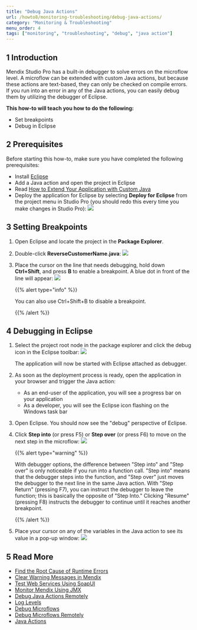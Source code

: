 ```yaml
---
title: "Debug Java Actions"
url: /howto8/monitoring-troubleshooting/debug-java-actions/
category: "Monitoring & Troubleshooting"
menu_order: 4
tags: ["monitoring", "troubleshooting", "debug", "java action"]
---
```


## 1 Introduction

Mendix Studio Pro has a built-in debugger to solve errors on the microflow level. A microflow can be extended with custom Java actions, but because these actions are text-based, they can only be checked on compile errors. If you run into an error in any of the Java actions, you can easily debug them by utilizing the debugger of Eclipse.

**This how-to will teach you how to do the following:**

* Set breakpoints
* Debug in Eclipse

## 2 Prerequisites

Before starting this how-to, make sure you have completed the following prerequisites:

* Install [Eclipse](https://eclipse.org/)
* Add a Java action and open the project in Eclipse
* Read [How to Extend Your Application with Custom Java](/howto8/logic-business-rules/extending-your-application-with-custom-java/)
* Deploy the application for Eclipse by selecting **Deploy for Eclipse** from the project menu in Studio Pro (you should redo this every time you make changes in Studio Pro):
    ![](/attachments/howto8/monitoring-troubleshooting/debug-java-actions/18581045.png)

## 3 Setting Breakpoints

1. Open Eclipse and locate the project in the **Package Explorer**.
2. Double-click **ReverseCustomerName.java**:
    ![](/attachments/howto8/monitoring-troubleshooting/debug-java-actions/18581041.png)
3. Place the cursor on the line that needs debugging, hold down **Ctrl+Shift**, and press **B** to enable a breakpoint. A blue dot in front of the line will appear: 
    ![](/attachments/howto8/monitoring-troubleshooting/debug-java-actions/18580059.png)

    {{% alert type="info" %}}

    You can also use Ctrl+Shift+B to disable a breakpoint.

    {{% /alert %}}

## 4 Debugging in Eclipse

1. Select the project root node in the package explorer and click the debug icon in the Eclipse toolbar:
    ![](/attachments/howto8/monitoring-troubleshooting/debug-java-actions/18580062.png)

    The application will now be started with Eclipse attached as debugger.

3. As soon as the deployment process is ready, open the application in your browser and trigger the Java action:
    * As an end-user of the application, you will see a progress bar on your application
    * As a developer, you will see the Eclipse icon flashing on the Windows task bar
3. Open Eclipse. You should now see the "debug" perspective of Eclipse.
4. Click **Step into** (or press F5) or **Step over** (or press F6) to move on the next step in the microflow:
    ![](/attachments/howto8/monitoring-troubleshooting/debug-java-actions/18580056.png)

    {{% alert type="warning" %}}

    With debugger options, the difference between "Step into" and "Step over" is only noticeable if you run into a function call. "Step into" means that the debugger steps into the function, and "Step over" just moves the debugger to the next line in the same Java action. With "Step Return" (pressing F7), you can instruct the debugger to leave the function; this is basically the opposite of "Step Into." Clicking "Resume" (pressing F8) instructs the debugger to continue until it reaches another breakpoint.

    {{% /alert %}}
5. Place your cursor on any of the variables in the Java action to see its value in a pop-up window:
    ![](/attachments/howto8/monitoring-troubleshooting/debug-java-actions/18580057.png)

## 5 Read More

* [Find the Root Cause of Runtime Errors](/howto8/monitoring-troubleshooting/finding-the-root-cause-of-runtime-errors/)
* [Clear Warning Messages in Mendix](/howto8/monitoring-troubleshooting/clear-warning-messages/)
* [Test Web Services Using SoapUI](/howto8/testing/testing-web-services-using-soapui/)
* [Monitor Mendix Using JMX](/howto8/monitoring-troubleshooting/monitoring-mendix-using-jmx/)
* [Debug Java Actions Remotely](/howto8/monitoring-troubleshooting/debug-java-actions-remotely/)
* [Log Levels](/howto8/monitoring-troubleshooting/log-levels/)
* [Debug Microflows](/howto8/monitoring-troubleshooting/debug-microflows/)
* [Debug Microflows Remotely](/howto8/monitoring-troubleshooting/debug-microflows-remotely/)
* [Java Actions](/refguide8/java-actions/)
